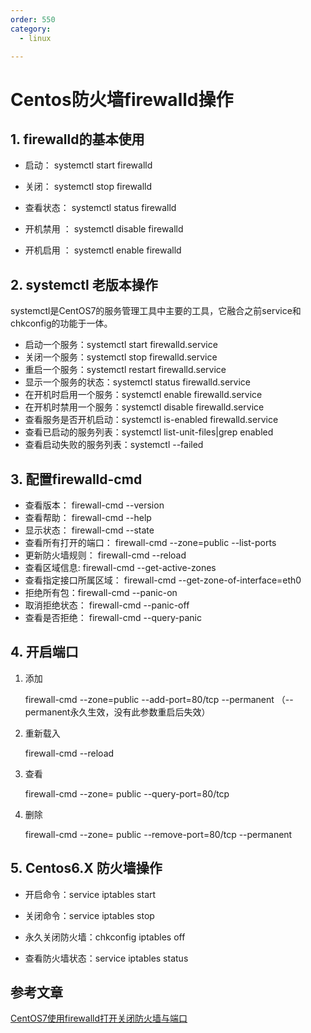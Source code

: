 ```yaml
---
order: 550
category:
  - linux

---
```


# Centos防火墙firewalld操作

## 1. firewalld的基本使用

- 启动： systemctl start firewalld

- 关闭： systemctl stop firewalld

- 查看状态： systemctl status firewalld 

- 开机禁用 ： systemctl disable firewalld

- 开机启用 ： systemctl enable firewalld

## 2. systemctl 老版本操作

systemctl是CentOS7的服务管理工具中主要的工具，它融合之前service和chkconfig的功能于一体。

- 启动一个服务：systemctl start firewalld.service
- 关闭一个服务：systemctl stop firewalld.service
- 重启一个服务：systemctl restart firewalld.service
- 显示一个服务的状态：systemctl status firewalld.service
- 在开机时启用一个服务：systemctl enable firewalld.service
- 在开机时禁用一个服务：systemctl disable firewalld.service
- 查看服务是否开机启动：systemctl is-enabled firewalld.service
- 查看已启动的服务列表：systemctl list-unit-files|grep enabled
- 查看启动失败的服务列表：systemctl --failed

## 3. 配置firewalld-cmd

- 查看版本： firewall-cmd --version
- 查看帮助： firewall-cmd --help
- 显示状态： firewall-cmd --state
- 查看所有打开的端口： firewall-cmd --zone=public --list-ports
- 更新防火墙规则： firewall-cmd --reload
- 查看区域信息:  firewall-cmd --get-active-zones
- 查看指定接口所属区域： firewall-cmd --get-zone-of-interface=eth0
- 拒绝所有包：firewall-cmd --panic-on
- 取消拒绝状态： firewall-cmd --panic-off
- 查看是否拒绝： firewall-cmd --query-panic

## 4. 开启端口

1. 添加

   firewall-cmd --zone=public --add-port=80/tcp --permanent   （--permanent永久生效，没有此参数重启后失效）

2. 重新载入

   firewall-cmd --reload

3. 查看

   firewall-cmd --zone= public --query-port=80/tcp

4. 删除

   firewall-cmd --zone= public --remove-port=80/tcp --permanent

## 5. Centos6.X 防火墙操作

- 开启命令：service iptables start

- 关闭命令：service iptables stop

- 永久关闭防火墙：chkconfig iptables off

- 查看防火墙状态：service iptables status

## 参考文章

[CentOS7使用firewalld打开关闭防火墙与端口](https://www.cnblogs.com/moxiaoan/p/5683743.html)